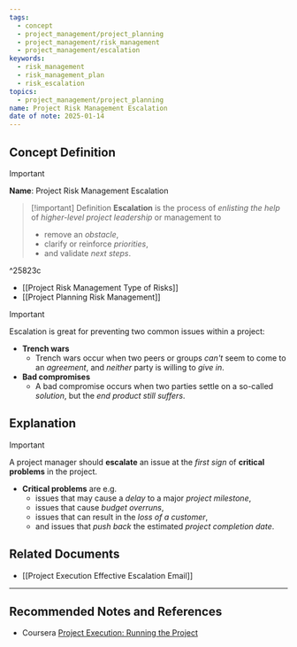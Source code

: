 ```yaml
---
tags:
  - concept
  - project_management/project_planning
  - project_management/risk_management
  - project_management/escalation
keywords:
  - risk_management
  - risk_management_plan
  - risk_escalation
topics:
  - project_management/project_planning
name: Project Risk Management Escalation
date of note: 2025-01-14
---
```


## Concept Definition

>[!important]
>**Name**: Project Risk Management Escalation

>[!important] Definition
>**Escalation** is the process of *enlisting the help* of *higher-level project leadership* or management to 
>- remove an *obstacle*, 
>- clarify or reinforce *priorities*, 
>- and validate *next steps*.

^25823c

- [[Project Risk Management Type of Risks]]
- [[Project Planning Risk Management]]

>[!important]
>Escalation is great for preventing two common issues within a project:
>- **Trench wars** 
>	- Trench wars occur when two peers or groups *can't* seem to come to an *agreement*, and *neither* party is willing to *give in*.
>- **Bad compromises**
>	- A bad compromise occurs when two parties settle on a so-called *solution*, but the *end product still suffers*.




## Explanation

>[!important]
>A project manager should **escalate** an issue at the *first sign* of **critical problems** in the project.
>- **Critical problems** are e.g.
>	- issues that may cause a *delay* to a major *project milestone*, 
>	- issues that cause *budget overruns*, 
>	- issues that can result in the *loss of a customer*, 
>	- and issues that *push back* the estimated *project completion date*.


## Related Documents

- [[Project Execution Effective Escalation Email]]



-----------
##  Recommended Notes and References


- Coursera [Project Execution: Running the Project](https://www.coursera.org/learn/project-execution-google/home/welcome)